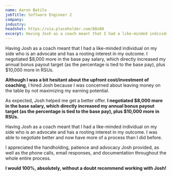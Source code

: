 ```yaml
---
name: Aaron Batilo
jobTitle: Software Engineer 2
company:
industry:
headshot: https://via.placeholder.com/80x80
excerpt: Having Josh as a coach meant that I had a like-minded individual on my side who is an advocate and has a rooting interest in my outcome. I negotiated $8,000 more in the base pay salary, which directly increased my annual bonus payout target (as the percentage is tied to the base pay), plus $10,000 more in RSUs.
---
```


Having Josh as a coach meant that I had a like-minded individual on my side who is an advocate and has a rooting interest in my outcome. I negotiated $8,000 more in the base pay salary, which directly increased my annual bonus payout target (as the percentage is tied to the base pay), plus $10,000 more in RSUs.

**Although I was a bit hesitant about the upfront cost/investment of coaching**, I hired Josh because I was concerned about leaving money on the table by not maximizing my earning potential.

As expected, Josh helped me get a better offer. **I negotiated $8,000 more in the base salary, which directly increased my annual bonus payout target (as the percentage is tied to the base pay), plus $10,000 more in RSUs.**

Having Josh as a coach meant that I had a like-minded individual on my side who is an advocate and has a rooting interest in my outcome. I was able to negotiate better and now have more of a process than I did before.

I appreciated the handholding, patience and advocacy Josh provided, as well as the phone calls, email responses, and documentation throughout the whole entire process.

**I would 100%, absolutely, without a doubt recommend working with Josh!**